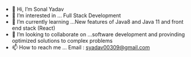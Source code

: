 - 👋 Hi, I’m Sonal Yadav
- 👀 I’m interested in ... Full Stack Development
- 🌱 I’m currently learning ...New features of Java8 and Java 11 and front end stack (React)
- 💞️ I’m looking to collaborate on ...software development and provinding optimized solutions to complex problems
- 📫 How to reach me ... Email : syadav00309@gmail.com

<!---
Sonaly03/Sonaly03 is a ✨ special ✨ repository because its `README.md` (this file) appears on your GitHub profile.
You can click the Preview link to take a look at your changes.
--->
